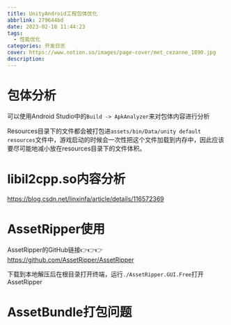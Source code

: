 ```yaml
---
title: UnityAndroid工程包体优化
abbrlink: 279644bd
date: 2023-02-18 11:44:23
tags:
  - 性能优化
categories: 开发日志
cover: https://www.notion.so/images/page-cover/met_cezanne_1890.jpg
description:
---
```


# 包体分析

可以使用Android Studio中的`Build -> ApkAnalyzer`来对包体内容进行分析

Resources目录下的文件都会被打包进`assets/bin/Data/unity default resources`文件中，游戏启动的时候会一次性把这个文件加载到内存中，因此应该要尽可能地减小放在resources目录下的文件体积。

# libil2cpp.so内容分析

https://blog.csdn.net/linxinfa/article/details/116572369


# AssetRipper使用

AssetRipper的GitHub链接👉👉👉 https://github.com/AssetRipper/AssetRipper

下载到本地解压后在根目录打开终端，运行`./AssetRipper.GUI.Free`打开AssetRipper


# AssetBundle打包问题